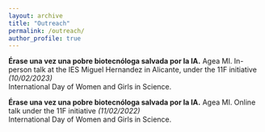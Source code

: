 ```yaml
---
layout: archive
title: "Outreach"
permalink: /outreach/
author_profile: true
---
```


**Érase una vez una pobre biotecnóloga salvada por la IA.** Agea MI. In-person talk at the IES Miguel Hernandez in Alicante, under the 11F initiative _(10/02/2023)_ <br>
International Day of Women and Girls in Science. <br>

**Érase una vez una pobre biotecnóloga salvada por la IA.** Agea MI. Online talk under the 11F initiative _(11/02/2022)_ <br>
International Day of Women and Girls in Science. <br>





